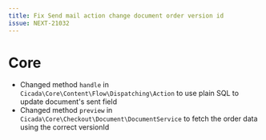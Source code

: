 ```yaml
---
title: Fix Send mail action change document order version id
issue: NEXT-21032
---
```

# Core
* Changed method `handle` in `Cicada\Core\Content\Flow\Dispatching\Action` to use plain SQL to update document's sent field
* Changed method `preview` in `Cicada\Core\Checkout\Document\DocumentService` to fetch the order data using the correct versionId
